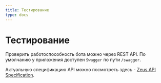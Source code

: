 ```yaml
---
title: Тестирование
type: docs
---
```

# Тестирование

Проверить работоспособность бота можно через REST API. По умолчанию у приложения доступен `Swagger` по пути `/swagger`.

Актуальную спецификацию API можно посмотреть здесь - [Zeus API Specification](https://petstore.swagger.io/?url=https://gist.githubusercontent.com/btshft/c4441f0e661250c29f9f015319880283/raw/4ba27f73e6f5a9211d0b10f0837fa48072e29bd0/swagger.json).